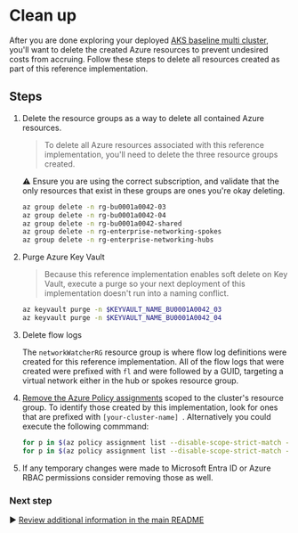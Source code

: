 # Clean up

After you are done exploring your deployed [AKS baseline multi cluster](/README.md), you'll want to delete the created Azure resources to prevent undesired costs from accruing. Follow these steps to delete all resources created as part of this reference implementation.

## Steps

1. Delete the resource groups as a way to delete all contained Azure resources.

   > To delete all Azure resources associated with this reference implementation, you'll need to delete the three resource groups created.

   :warning: Ensure you are using the correct subscription, and validate that the only resources that exist in these groups are ones you're okay deleting.

   ```bash
   az group delete -n rg-bu0001a0042-03
   az group delete -n rg-bu0001a0042-04
   az group delete -n rg-bu0001a0042-shared
   az group delete -n rg-enterprise-networking-spokes
   az group delete -n rg-enterprise-networking-hubs
   ```

1. Purge Azure Key Vault

   > Because this reference implementation enables soft delete on Key Vault, execute a purge so your next deployment of this implementation doesn't run into a naming conflict.

   ```bash
   az keyvault purge -n $KEYVAULT_NAME_BU0001A0042_03
   az keyvault purge -n $KEYVAULT_NAME_BU0001A0042_04
   ```

1. Delete flow logs

   The `networkWatcherRG` resource group is where flow log definitions were created for this reference implementation. All of the flow logs that were created were prefixed with `fl` and were followed by a GUID, targeting a virtual network either in the hub or spokes resource group.

1. [Remove the Azure Policy assignments](https://portal.azure.com/#blade/Microsoft_Azure_Policy/PolicyMenuBlade/Compliance) scoped to the cluster's resource group. To identify those created by this implementation, look for ones that are prefixed with `[your-cluster-name] `. Alternatively you could execute the following commmand:

   ```bash
   for p in $(az policy assignment list --disable-scope-strict-match --query "[?resourceGroup=='rg-bu0001a0042-03'].name" -o tsv); do az policy assignment delete --name ${p} --resource-group rg-bu0001a0042-03; done
   for p in $(az policy assignment list --disable-scope-strict-match --query "[?resourceGroup=='rg-bu0001a0042-04'].name" -o tsv); do az policy assignment delete --name ${p} --resource-group rg-bu0001a0042-04; done
   ```

1. If any temporary changes were made to Microsoft Entra ID or Azure RBAC permissions consider removing those as well.

### Next step

:arrow_forward: [Review additional information in the main README](/README.md#broom-clean-up-resources)
